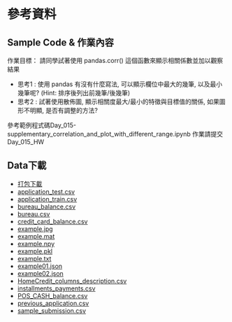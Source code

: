 # 參考資料 

## Sample Code & 作業內容
作業目標：
請同學試著使用 pandas.corr() 這個函數來顯示相關係數並加以觀察結果
- 思考1 : 使用 pandas 有沒有什麼寫法, 可以顯示欄位中最大的幾筆, 以及最小幾筆呢? (Hint: 排序後列出前幾筆/後幾筆)
- 思考2 : 試著使用散佈圖, 顯示相關度最大/最小的特徵與目標值的關係, 如果圖形不明顯, 是否有調整的方法?

參考範例程式碼Day_015-supplementary_correlation_and_plot_with_different_range.ipynb
作業請提交Day_015_HW

## Data下載
* [打包下載](http://ai100.cupoy.com/file-download/part01/Part01.7z)
* [application_test.csv](http://ai100.cupoy.com/file-download/part01/application_test.csv)
* [application_train.csv](http://ai100.cupoy.com/file-download/part01/application_train.csv)
* [bureau_balance.csv](http://ai100.cupoy.com/file-download/part01/bureau_balance.csv)
* [bureau.csv](http://ai100.cupoy.com/file-download/part01/bureau.csv)
* [credit_card_balance.csv](http://ai100.cupoy.com/file-download/part01/credit_card_balance.csv)
* [example.jpg](http://ai100.cupoy.com/file-download/part01/example.jpg)
* [example.mat](http://ai100.cupoy.com/file-download/part01/example.mat)
* [example.npy](http://ai100.cupoy.com/file-download/part01/example.npy)
* [example.pkl](http://ai100.cupoy.com/file-download/part01/example.pkl)
* [example.txt](http://ai100.cupoy.com/file-download/part01/example.txt)
* [example01.json](http://ai100.cupoy.com/file-download/part01/example01.json)
* [example02.json](http://ai100.cupoy.com/file-download/part01/example02.json)
* [HomeCredit_columns_description.csv](http://ai100.cupoy.com/file-download/part01/HomeCredit_columns_description.csv)
* [installments_payments.csv](http://ai100.cupoy.com/file-download/part01/installments_payments.csv)
* [POS_CASH_balance.csv](http://ai100.cupoy.com/file-download/part01/POS_CASH_balance.csv)
* [previous_application.csv](http://ai100.cupoy.com/file-download/part01/previous_application.csv)
* [sample_submission.csv](http://ai100.cupoy.com/file-download/part01/sample_submission.csv)
